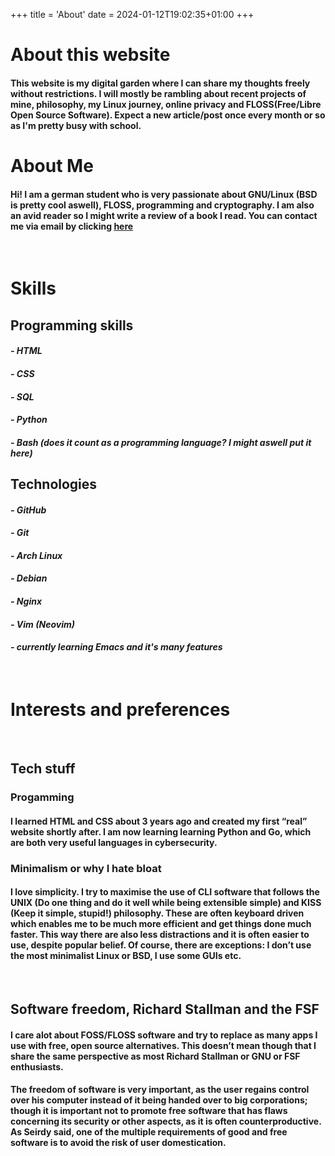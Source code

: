 +++
title = 'About'
date = 2024-01-12T19:02:35+01:00
+++

# About this website
#### This website is my digital garden where I can share my thoughts freely without restrictions. I will mostly be rambling about recent projects of mine, philosophy, my Linux journey, online privacy and FLOSS(Free/Libre Open Source Software). Expect a new article/post once every month or so as I'm pretty busy with school.  



# About Me 

#### Hi! I am a german student who is very passionate about GNU/Linux (BSD is pretty cool aswell), FLOSS, programming and cryptography. I am also an avid reader so I might write a review of a book I read. You can contact me via email by clicking [here](mailto:aiclys@proton.me)
&nbsp;
&nbsp;
&nbsp;
# Skills

## Programming skills
#### *- HTML*
#### *- CSS*
#### *- SQL*
#### *- Python*
#### *- Bash (does it count as a programming language? I might aswell put it here)*

## Technologies
#### *- GitHub*
#### *- Git*
#### *- Arch Linux*
#### *- Debian*
#### *- Nginx*
#### *- Vim (Neovim)*
#### *- currently learning Emacs and it's many features*
&nbsp;
&nbsp;
&nbsp;
# Interests and preferences
&nbsp;
&nbsp;
## Tech stuff

### Progamming
#### I learned HTML and CSS about 3 years ago and created my first “real” website shortly after. I am now learning learning Python and Go, which are both very useful languages in cybersecurity.

### Minimalism or why I hate bloat
#### I love simplicity. I try to maximise the use of CLI software that follows the UNIX (Do one thing and do it well while being extensible simple) and KISS (Keep it simple, stupid!) philosophy. These are often keyboard driven which enables me to be much more efficient and get things done much faster. This way there are also less distractions and it is often easier to use, despite popular belief. Of course, there are exceptions: I don’t use the most minimalist Linux or BSD, I use some GUIs etc.
&nbsp;
&nbsp;
## Software freedom, Richard Stallman and the FSF
#### I care alot about FOSS/FLOSS software and try to replace as many apps I use with free, open source alternatives. This doesn’t mean though that I share the same perspective as most Richard Stallman or GNU or FSF enthusiasts.

#### The freedom of software is very important, as the user regains control over his computer instead of it being handed over to big corporations; though it is important not to promote free software that has flaws concerning its security or other aspects, as it is often counterproductive. As Seirdy said, one of the multiple requirements of good and free software is to avoid the risk of user domestication.
